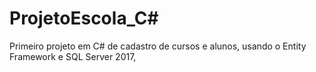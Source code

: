 # ProjetoEscola_C#
Primeiro projeto em C# de cadastro de cursos e alunos, usando o Entity Framework e SQL Server 2017,
